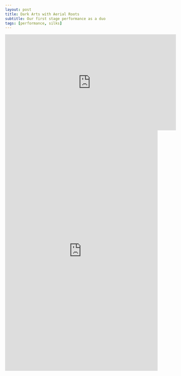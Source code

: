 ```yaml
---
layout: post
title: Dark Arts with Aerial Roots
subtitle: Our first stage performance as a duo
tags: [performance, silks]
---
```




<iframe width="560" height="315" src="https://www.youtube.com/embed/eg3HvFPe6XY" frameborder="0" allow="accelerometer; autoplay; encrypted-media; gyroscope; picture-in-picture" allowfullscreen></iframe>

<iframe src="https://www.facebook.com/plugins/post.php?href=https%3A%2F%2Fwww.facebook.com%2Fwylander%2Fposts%2F10217542921825189&width=500" width="500" height="789" style="border:none;overflow:hidden" scrolling="no" frameborder="0" allowTransparency="true" allow="encrypted-media"></iframe>
